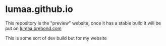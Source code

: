 # lumaa.github.io
This repository is the "preview" website, once it has a stable build it will be put on [lumaa.brebond.com](https://lumaa.brebond.com/)

This is some sort of dev build but for my website